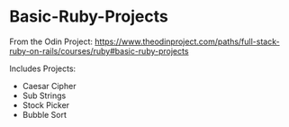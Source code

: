 # Basic-Ruby-Projects

From the Odin Project: https://www.theodinproject.com/paths/full-stack-ruby-on-rails/courses/ruby#basic-ruby-projects

Includes Projects:
- Caesar Cipher
- Sub Strings
- Stock Picker
- Bubble Sort